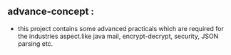 ## advance-concept :
- this project contains some advanced practicals which are required for the industries aspect.like java mail, encrypt-decrypt, security, JSON parsing etc.